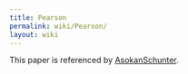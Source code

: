 ```yaml
---
title: Pearson
permalink: wiki/Pearson/
layout: wiki
---
```


This paper is referenced by [AsokanSchunter](/wiki/AsokanSchunter "wikilink").
